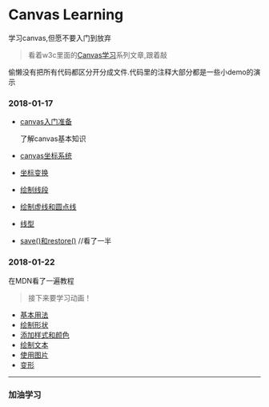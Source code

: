 # Canvas Learning
学习canvas,但愿不要入门到放弃

>看着w3c里面的[Canvas学习][0]系列文章,跟着敲

偷懒没有把所有代码都区分开分成文件.代码里的注释大部分都是一些小demo的演示

### **2018-01-17**

- [canvas入门准备][1]
    
    了解canvas基本知识
- [canvas坐标系统][2]
- [坐标变换][3]
- [绘制线段][4]
- [绘制虚线和圆点线][5]
- [线型][6]
- [save()和restore()][7] //看了一半

### **2018-01-22**
在MDN看了一遍教程
> 接下来要学习动画！
- [基本用法][8]
- [绘制形状][9]
- [添加样式和颜色][10]
- [绘制文本][11]
- [使用图片][12]
- [变形][13]


[0]:https://www.w3cplus.com/search/node/Canvas%E5%AD%A6%E4%B9%A0
[1]:https://www.w3cplus.com/canvas/introduction-to-prepare.html
[2]:https://www.w3cplus.com/canvas/canvas-coordinate-system.html
[3]:https://www.w3cplus.com/canvas/transformation-coordinates.html
[4]:https://www.w3cplus.com/canvas/draw-lines.html
[5]:https://www.w3cplus.com/canvas/draw-dashed-and-dotted-lines.html
[6]:https://www.w3cplus.com/canvas/canvas-line-style.html
[7]:https://www.w3cplus.com/canvas/canvas-states.html

[8]:https://developer.mozilla.org/zh-CN/docs/Web/API/Canvas_API/Tutorial/Basic_usage
[9]:https://developer.mozilla.org/zh-CN/docs/Web/API/Canvas_API/Tutorial/Drawing_shapes
[10]:https://developer.mozilla.org/zh-CN/docs/Web/API/Canvas_API/Tutorial/Applying_styles_and_colors
[11]:https://developer.mozilla.org/zh-CN/docs/Web/API/Canvas_API/Tutorial/Drawing_text
[12]:https://developer.mozilla.org/zh-CN/docs/Web/API/Canvas_API/Tutorial/Using_images
[13]:https://developer.mozilla.org/zh-CN/docs/Web/API/Canvas_API/Tutorial/Transformations


------
### **加油学习**
